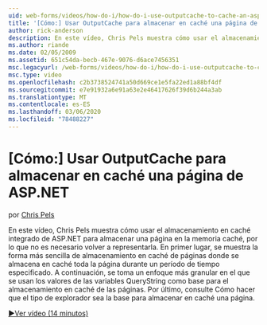 ```yaml
---
uid: web-forms/videos/how-do-i/how-do-i-use-outputcache-to-cache-an-aspnet-page
title: '[Cómo:] Usar OutputCache para almacenar en caché una página de ASP.NET | Microsoft Docs'
author: rick-anderson
description: En este vídeo, Chris Pels muestra cómo usar el almacenamiento en caché integrado de ASP.NET para almacenar una página en la memoria caché, por lo que no es necesario volver a representarla. En primer lugar,...
ms.author: riande
ms.date: 02/05/2009
ms.assetid: 651c54da-becb-467e-9076-d6ace7456351
msc.legacyurl: /web-forms/videos/how-do-i/how-do-i-use-outputcache-to-cache-an-aspnet-page
msc.type: video
ms.openlocfilehash: c2b3738524741a50d669ce1e5fa22ed1a88bf4df
ms.sourcegitcommit: e7e91932a6e91a63e2e46417626f39d6b244a3ab
ms.translationtype: MT
ms.contentlocale: es-ES
ms.lasthandoff: 03/06/2020
ms.locfileid: "78488227"
---
```

# <a name="how-do-i-use-outputcache-to-cache-an-aspnet-page"></a>[Cómo:] Usar OutputCache para almacenar en caché una página de ASP.NET

por [Chris Pels](https://twitter.com/chrispels)

En este vídeo, Chris Pels muestra cómo usar el almacenamiento en caché integrado de ASP.NET para almacenar una página en la memoria caché, por lo que no es necesario volver a representarla. En primer lugar, se muestra la forma más sencilla de almacenamiento en caché de páginas donde se almacena en caché toda la página durante un período de tiempo especificado. A continuación, se toma un enfoque más granular en el que se usan los valores de las variables QueryString como base para el almacenamiento en caché de las páginas. Por último, consulte Cómo hacer que el tipo de explorador sea la base para almacenar en caché una página.

[&#9654;Ver vídeo (14 minutos)](https://channel9.msdn.com/Blogs/ASP-NET-Site-Videos/how-do-i-use-outputcache-to-cache-an-aspnet-page)
